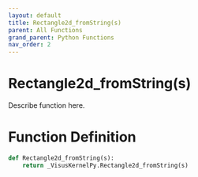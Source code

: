 ```yaml
---
layout: default
title: Rectangle2d_fromString(s)
parent: All Functions
grand_parent: Python Functions
nav_order: 2
---
```


# Rectangle2d_fromString(s)

Describe function here.

# Function Definition

```python
def Rectangle2d_fromString(s):
    return _VisusKernelPy.Rectangle2d_fromString(s)
```